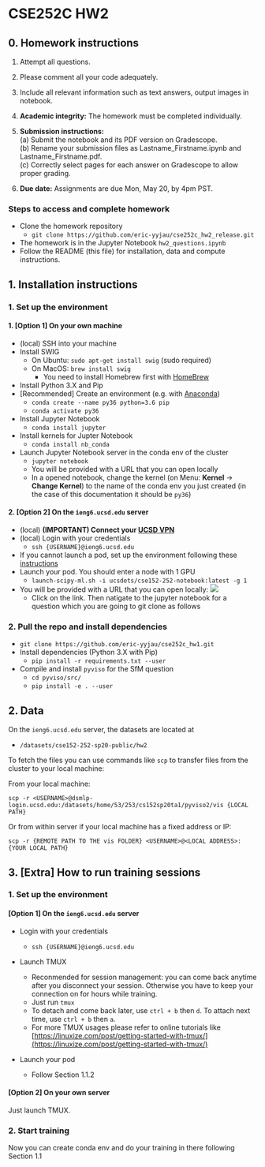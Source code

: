 # CSE252C HW2
## 0. Homework instructions

1. Attempt all questions.
2. Please comment all your code adequately.
3. Include all relevant information such as text answers, output images in notebook.
4. **Academic integrity:** The homework must be completed individually.

5. **Submission instructions:**  
 (a) Submit the notebook and its PDF version on Gradescope.  
 (b) Rename your submission files as Lastname_Firstname.ipynb and Lastname_Firstname.pdf.  
 (c) Correctly select pages for each answer on Gradescope to allow proper grading.

6. **Due date:** Assignments are due Mon, May 20, by 4pm PST.

### Steps to access and complete homework
- Clone the homework repository
    - ``git clone https://github.com/eric-yyjau/cse252c_hw2_release.git``
- The homework is in the Jupyter Notebook ``hw2_questions.ipynb``
- Follow the README (this file) for installation, data and compute instructions.

## 1. Installation instructions
### 1. Set up the environment
#### 1. [Option 1] On your own machine
- (local) SSH into your machine
- Install SWIG
    - On Ubuntu: `sudo apt-get install swig` (sudo required)
    - On MacOS: `brew install swig`
        - You need to install Homebrew first with [HomeBrew](https://brew.sh/)
- Install Python 3.X and Pip
- [Recommended] Create an environment (e.g. with [Anaconda](https://docs.conda.io/en/latest/miniconda.html))
    - ``conda create --name py36 python=3.6 pip``
    - ``conda activate py36``
- Install Jupyter Notebook
    - ``conda install jupyter``
- Install kernels for Jupter Notebook
    - ``conda install nb_conda``
- Launch Jupyter Notebook server in the conda env of the cluster
    - `jupyter notebook`
    - You will be provided with a URL that you can open locally
    - In a opened notebook, change the kernel (on Menu: **Kernel** -> **Change Kernel**) to the name of the conda env you just created (in the case of this documentation it should be `py36`)
    
#### 2. [Option 2] On the ``ieng6.ucsd.edu`` server
- (local) **(IMPORTANT) Connect your [UCSD VPN](https://blink.ucsd.edu/technology/network/connections/off-campus/VPN/index.html)**
- (local) Login with your credentials
    - `ssh {USERNAME}@ieng6.ucsd.edu`
- If you cannot launch a pod, set up the environment following these [instructions](https://docs.google.com/document/d/e/2PACX-1vR-tC1oL6J9RJxSP42iWr8BukgRO9ohcybFXPn95yjQQLvv4iNP5Tlbzx06rQtPA-fLex2N_MVjzgAR/pub?embedded=true)
- Launch your pod. You should enter a node with 1 GPU
    - ``launch-scipy-ml.sh -i ucsdets/cse152-252-notebook:latest -g 1``
- You will be provided with a URL that you can open locally:
    ![](demo_jupyter.png)
    - Click on the link. Then natigate to the jupyter notebook for a question which you are going to git clone as follows

    
### 2. Pull the repo and install dependencies
- ``git clone https://github.com/eric-yyjau/cse252c_hw1.git``
- Install dependencies (Python 3.X with Pip)
    - ``pip install -r requirements.txt --user``
- Compile and install `pyviso` for the SfM question
    - ``cd pyviso/src/``
    - ``pip install -e . --user``

## 2. Data
On the ``ieng6.ucsd.edu`` server, the datasets are located at
- `/datasets/cse152-252-sp20-public/hw2`

To fetch the files you can use commands like `scp` to transfer files from the cluster to your local machine:

From your local machine: 

``scp -r <USERNAME>@dsmlp-login.ucsd.edu:/datasets/home/53/253/cs152sp20ta1/pyviso2/vis {LOCAL PATH}``

Or from within server if your local machine has a fixed address or IP:

``scp -r {REMOTE PATH TO THE vis FOLDER} <USERNAME>@<LOCAL ADDRESS>:{YOUR LOCAL PATH}``


## 3. [Extra] How to run training sessions

### 1. Set up the environment

#### [Option 1] On the ``ieng6.ucsd.edu`` server

- Login with your credentials
    - `ssh {USERNAME}@ieng6.ucsd.edu`

-  Launch TMUX
    - Reconmended for session management: you can come back anytime after you disconnect your session. Otherwise you have to keep your connection on for hours while training.
    - Just run ``tmux``
    - To detach and come back later, use `ctrl + b` then `d`. To attach next time, use `ctrl + b` then `a`.
    - For more TMUX usages please refer to online tutorials like [https://linuxize.com/post/getting-started-with-tmux/](https://linuxize.com/post/getting-started-with-tmux/)

-  Launch your pod
    - Follow Section 1.1.2

#### [Option 2] On your own server
Just launch TMUX.

### 2. Start training
Now you can create conda env and do your training in there following Section 1.1
